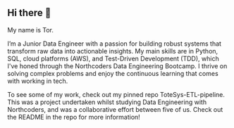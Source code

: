 ## Hi there 👋

My name is Tor.

I’m a Junior Data Engineer with a passion for building robust systems that transform raw data into actionable insights. My main skills are in Python, SQL, cloud platforms (AWS), and Test-Driven Development (TDD), which I've honed through the Northcoders Data Engineering Bootcamp. I thrive on solving complex problems and enjoy the continuous learning that comes with working in tech.

To see some of my work, check out my pinned repo ToteSys-ETL-pipeline. This was a project undertaken whilst studying Data Engineering with Northcoders, and was a collaborative effort between five of us. Check out the README in the repo for more information!


<!--
**TorSatherley/TorSatherley** is a ✨ _special_ ✨ repository because its `README.md` (this file) appears on your GitHub profile.

Here are some ideas to get you started:

- 🔭 I’m currently working on ...
- 🌱 I’m currently learning ...
- 👯 I’m looking to collaborate on ...
- 🤔 I’m looking for help with ...
- 💬 Ask me about ...
- 📫 How to reach me: ...
- 😄 Pronouns: ...
-  Fun fact: ...
-->
